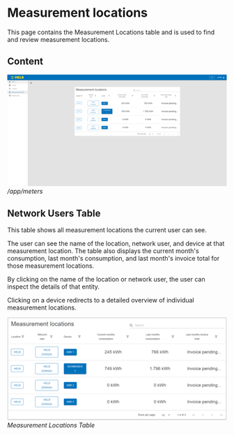 # Measurement locations

This page contains the Measurement Locations table and is used to find and
review measurement locations.

## Content

![Measurement locations page](../../assets/measurement-locations-page.png)
_/app/meters_

## Network Users Table

This table shows all measurement locations the current user can see.

The user can see the name of the location, network user, and device at that
measurement location. The table also displays the current month's consumption,
last month's consumption, and last month's invoice total for those measurement
locations.

By clicking on the name of the location or network user, the user can inspect
the details of that entity.

Clicking on a device redirects to a detailed overview of individual measurement
locations.

![Measurement locations table](../../assets/measurement-locations-table.png)
_Measurement Locations Table_
